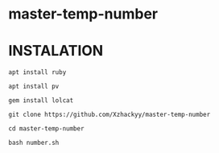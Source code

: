 # master-temp-number



# INSTALATION 

`apt install ruby`

`apt install pv`

`gem install lolcat`

`git clone https://github.com/Xzhackyy/master-temp-number`

`cd master-temp-number`

`bash number.sh`



